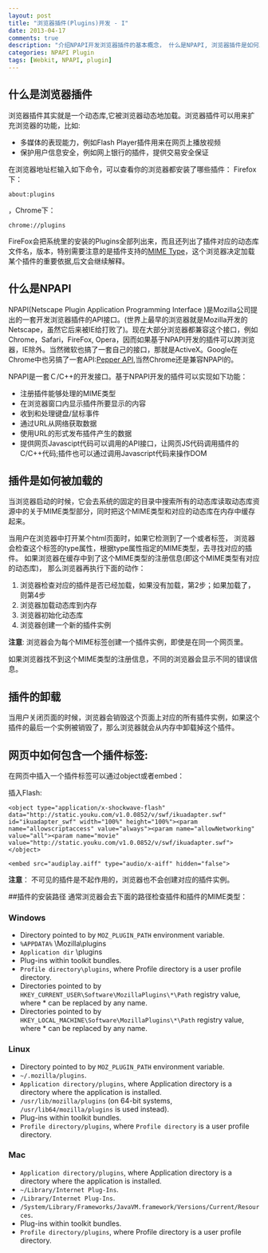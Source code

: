 ```yaml
---
layout: post
title: "浏览器插件(Plugins)开发 - I"
date: 2013-04-17
comments: true
description: "介绍NPAPI开发浏览器插件的基本概念， 什么是NPAPI, 浏览器插件是如何工作的"
categories: NPAPI Plugin
tags: [Webkit, NPAPI, plugin]
---
```

## 什么是浏览器插件
浏览器插件其实就是一个动态库,它被浏览器动态地加载。浏览器插件可以用来扩充浏览器的功能，比如: 

+ 多媒体的表现能力，例如Flash Player插件用来在网页上播放视频
+ 保护用户信息安全，例如网上银行的插件，提供交易安全保证  

在浏览器地址栏输入如下命令，可以查看你的浏览器都安装了哪些插件：
Firefox下：
```
about:plugins
```
，Chrome下：
```
chrome://plugins
```

FireFox会把系统里的安装的Plugins全部列出来，而且还列出了插件对应的动态库文件名，版本，特别需要注意的是插件支持的[MIME Type](https://zh.wikipedia.org/zh-cn/MIME)，这个浏览器决定加载某个插件的重要依据,后文会继续解释。

## 什么是NPAPI
NPAPI(Netscape Plugin Application Programming Interface )是Mozilla公司提出的一套开发浏览器插件的API接口。(世界上最早的浏览器就是Mozilla开发的Netscape，虽然它后来被IE给打败了)。现在大部分浏览器都兼容这个接口，例如Chrome，Safari，FireFox, Opera，因而如果基于NPAPI开发的插件可以跨浏览器，IE除外。当然微软也搞了一套自己的接口，那就是ActiveX。Google在Chrome中也另搞了一套API:[Pepper API](https://developers.google.com/native-client/pepperc/),当然Chrome还是兼容NPAPI的。

NPAPI是一套Ｃ/C++的开发接口。基于NPAPI开发的插件可以实现如下功能：

* 注册插件能够处理的MIME类型
* 在浏览器窗口内显示插件所要显示的内容
* 收到和处理键盘/鼠标事件
* 通过URL从网络获取数据
* 使用URL的形式发布插件产生的数据
* 提供网页Javascipt代码可以调用的API接口，让网页JS代码调用插件的C/C++代码;插件也可以通过调用Javascript代码来操作DOM

## 插件是如何被加载的
当浏览器启动的时候，它会去系统的固定的目录中搜索所有的动态库读取动态库资源中的关于MIME类型部分，同时把这个MIME类型和对应的动态库在内存中缓存起来。

当用户在浏览器中打开某个html页面时，如果它检测到了一个<object>或者<embered>标签， 浏览器会检查这个标签的type属性，根据type属性指定的MIME类型，去寻找对应的插件。 如果浏览器在缓存中到了这个MIME类型的注册信息(即这个MIME类型有对应的动态库)， 那么浏览器再执行下面的动作：

1. 浏览器检查对应的插件是否已经加载，如果没有加载，第2步；如果加载了，则第4步
2. 浏览器加载动态库到内存
3. 浏览器初始化动态库
4. 浏览器创建一个新的插件实例

**注意**: 浏览器会为每个MIME标签创建一个插件实例，即使是在同一个网页里。

如果浏览器找不到这个MIME类型的注册信息，不同的浏览器会显示不同的错误信息。

## 插件的卸载

当用户关闭页面的时候，浏览器会销毁这个页面上对应的所有插件实例，如果这个插件的最后一个实例被销毁了，那么浏览器就会从内存中卸载掉这个插件。

## 网页中如何包含一个插件标签:
在网页中插入一个插件标签可以通过object或者embed：

插入Flash:

```
<object type="application/x-shockwave-flash" data="http://static.youku.com/v1.0.0852/v/swf/ikuadapter.swf" id="ikuadapter_swf" width="100%" height="100%"><param name="allowscriptaccess" value="always"><param name="allowNetworking" value="all"><param name="movie" value="http://static.youku.com/v1.0.0852/v/swf/ikuadapter.swf"></object>
```

```
<embed src="audiplay.aiff" type="audio/x-aiff" hidden="false">
```

**注意**： 不可见的插件是不起作用的，浏览器也不会创建对应的插件实例。


##插件的安装路径
通常浏览器会去下面的路径检查插件和插件的MIME类型：

### Windows

* Directory pointed to by ```MOZ_PLUGIN_PATH``` environment variable.
* ```%APPDATA%``` \Mozilla\plugins
* ```Application dir``` \plugins
* Plug-ins within toolkit bundles.
* ```Profile directory\plugins```, where Profile directory is a user profile directory.
* Directories pointed to by ```HKEY_CURRENT_USER\Software\MozillaPlugins\*\Path``` registry value, where * can be replaced by any name.
* Directories pointed to by ```HKEY_LOCAL_MACHINE\Software\MozillaPlugins\*\Path``` registry value, where * can be replaced by any name.

### Linux

* Directory pointed to by ```MOZ_PLUGIN_PATH``` environment variable.
* ```~/.mozilla/plugins```.
* ```Application directory/plugins```, where Application directory is a directory where the application is installed.
* ```/usr/lib/mozilla/plugins``` (on 64-bit systems, ```/usr/lib64/mozilla/plugins``` is used instead).
* Plug-ins within toolkit bundles.
* ```Profile directory/plugins```, where ```Profile directory``` is a user profile directory.

### Mac

* ```Application directory/plugins```, where Application directory is a directory where the application is installed.
* ```~/Library/Internet Plug-Ins```.
* ```/Library/Internet Plug-Ins```.
* ```/System/Library/Frameworks/JavaVM.framework/Versions/Current/Resources```.
* Plug-ins within toolkit bundles.
* ```Profile directory/plugins```, where Profile directory is a user profile directory.

